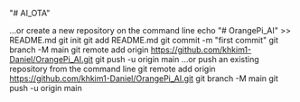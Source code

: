 "# AI_OTA" 

…or create a new repository on the command line
echo "# OrangePi_AI" >> README.md
git init
git add README.md
git commit -m "first commit"
git branch -M main
git remote add origin https://github.com/khkim1-Daniel/OrangePi_AI.git
git push -u origin main
…or push an existing repository from the command line
git remote add origin https://github.com/khkim1-Daniel/OrangePi_AI.git
git branch -M main
git push -u origin main